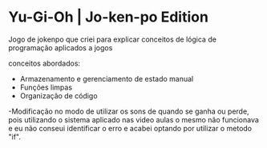 # Yu-Gi-Oh | Jo-ken-po Edition

Jogo de jokenpo que criei para explicar conceitos de lógica de programação aplicados a jogos

conceitos abordados:

- Armazenamento e gerenciamento de estado manual
- Funções limpas
- Organização de código

-Modificação no modo de utilizar os sons de quando se ganha ou perde, pois utilizando o sistema aplicado nas video aulas o mesmo não funcionava e eu não conseui identificar o erro e acabei optando por utilizar o metodo "if".
